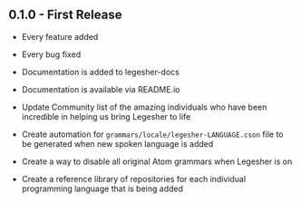## 0.1.0 - First Release
* Every feature added
* Every bug fixed
* Documentation is added to legesher-docs
* Documentation is available via README.io
* Update Community list of the amazing individuals who have been incredible in helping us bring Legesher to life


* Create automation for `grammars/locale/legesher-LANGUAGE.cson` file to be generated when new spoken language is added
* Create a way to disable all original Atom grammars when Legesher is on
* Create a reference library of repositories for each individual programming language that is being added
